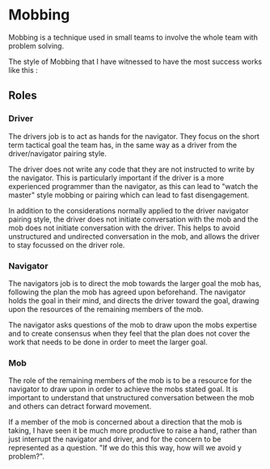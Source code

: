 # Mobbing

Mobbing is a technique used in small teams to involve the whole team with problem solving.

The style of Mobbing that I have witnessed to have the most success works like this :

## Roles

### Driver

The drivers job is to act as hands for the navigator. They focus on the short term tactical goal the team has, in the same way as a driver from the driver/navigator pairing style.

The driver does not write any code that they are not instructed to write by the navigator. This is particularly important if the driver is a more experienced programmer than the navigator, as this can lead to "watch the master" style mobbing or pairing which can lead to fast disengagement.

In addition to the considerations normally applied to the driver navigator pairing style, the driver does not initiate conversation with the mob and the mob does not initiate conversation with the driver. This helps to avoid unstructured and undirected conversation in the mob, and allows the driver to stay focussed on the driver role.

### Navigator

The navigators job is to direct the mob towards the larger goal the mob has, following the plan the mob has agreed upon beforehand.  The navigator holds the goal in their mind, and directs the driver toward the goal, drawing upon the resources of the remaining members of the mob.

The navigator asks questions of the mob to draw upon the mobs expertise and to create consensus when they feel that the plan does not cover the work that needs to be done in order to meet the larger goal.

### Mob

The role of the remaining members of the mob is to be a resource for the navigator to draw upon in order to achieve the mobs stated goal.  It is important to understand that unstructured conversation between the mob and others can detract forward movement.

If a member of the mob is concerned about a direction that the mob is taking, I have seen it be much more productive to raise a hand, rather than just interrupt the navigator and driver, and for the concern to be represented as a question. "If we do this this way, how will we avoid y problem?".